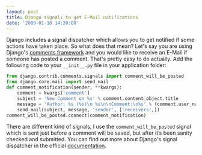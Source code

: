 ```yaml
---
layout: post
title: Django signals to get E-Mail notifications
date: '2009-01-10 14:20:00'
---
```


Django includes a signal dispatcher which allows you to get notified if some actions have taken place. So what does that mean? Let's say you are using Django's [comments framework](http://docs.djangoproject.com/en/dev/ref/contrib/comments/) and you would like to receive an E-Mail if someone has posted a comment. That's pretty easy to do actually.
Add the following code to your `__init__.py` file in your application folder:

```python
from django.contrib.comments.signals import comment_will_be_posted
from django.core.mail import send_mail
def comment_notification(sender, **kwargs):
    comment = kwargs['comment']
    subject = 'New Comment on %s' % comment.content_object.title
    message = 'Author: %s (%s)\n %s\n\nComment:\n%s' % (comment.user_name, comment.user_email,comment.user_url, comment.comment)
    send_mail(subject, message, 'sender', ['receivers',]) 
comment_will_be_posted.connect(comment_notification)
```

There are different kind of signals, I use the `comment_will_be_posted` signal which is sent just before a comment will be saved, but after it’s been sanity checked and submitted.
You can find out more about Django's signal dispatcher in the official [documentation](http://docs.djangoproject.com/en/dev/topics/signals/).